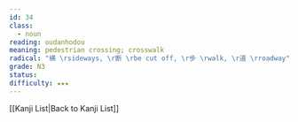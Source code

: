 ```yaml
---
id: 34
class:
  - noun
reading: oudanhodou
meaning: pedestrian crossing; crosswalk
radical: "横 \rsideways, \r断 \rbe cut off, \r歩 \rwalk, \r道 \rroadway"
grade: N3
status:
difficulty: ★★★
---
```

[[Kanji List|Back to Kanji List]]